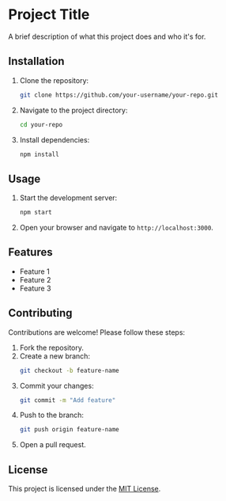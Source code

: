 # Project Title

A brief description of what this project does and who it's for.

## Installation

1. Clone the repository:
    ```bash
    git clone https://github.com/your-username/your-repo.git
    ```
2. Navigate to the project directory:
    ```bash
    cd your-repo
    ```
3. Install dependencies:
    ```bash
    npm install
    ```

## Usage

1. Start the development server:
    ```bash
    npm start
    ```
2. Open your browser and navigate to `http://localhost:3000`.

## Features

- Feature 1
- Feature 2
- Feature 3

## Contributing

Contributions are welcome! Please follow these steps:

1. Fork the repository.
2. Create a new branch:
    ```bash
    git checkout -b feature-name
    ```
3. Commit your changes:
    ```bash
    git commit -m "Add feature"
    ```
4. Push to the branch:
    ```bash
    git push origin feature-name
    ```
5. Open a pull request.

## License

This project is licensed under the [MIT License](LICENSE).